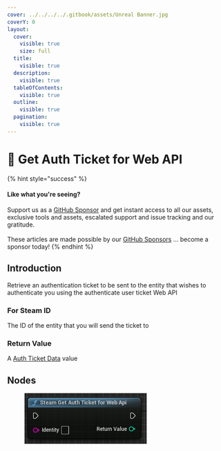 ```yaml
---
cover: ../../../../.gitbook/assets/Unreal Banner.jpg
coverY: 0
layout:
  cover:
    visible: true
    size: full
  title:
    visible: true
  description:
    visible: true
  tableOfContents:
    visible: true
  outline:
    visible: true
  pagination:
    visible: true
---
```


# 🔵 Get Auth Ticket for Web API

{% hint style="success" %}
#### Like what you're seeing?

Support us as a [GitHub Sponsor](../../../../where-to-buy/become-a-sponsor.md) and get instant access to all our assets, exclusive tools and assets, escalated support and issue tracking and our gratitude.\
\
These articles are made possible by our [GitHub Sponsors](../../../../where-to-buy/become-a-sponsor.md) ... become a sponsor today!
{% endhint %}

## Introduction

Retrieve an authentication ticket to be sent to the entity that wishes to authenticate you using the authenticate user ticket Web API

### For Steam ID

The ID of the entity that you will send the ticket to

### Return Value

A [Auth Ticket Data](../types/auth-ticket-data.md) value

## Nodes

<figure><img src="../../../../.gitbook/assets/image (25).png" alt=""><figcaption></figcaption></figure>
